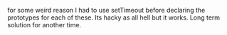 for some weird reason I had to use setTimeout before declaring
the prototypes for each of these. Its hacky as all hell but it works. Long term solution for another time.
